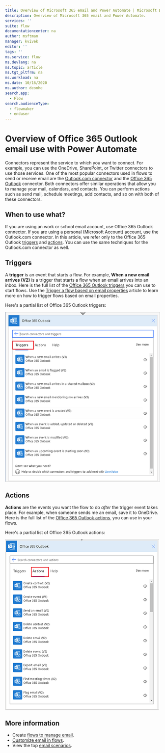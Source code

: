 ```yaml
---
title: Overview of Microsoft 365 email and Power Automate | Microsoft Docs
description: Overview of Microsoft 365 email and Power Automate.
services: ''
suite: flow
documentationcenter: na
author: msftman
manager: kvivek
editor: ''
tags: ''
ms.service: flow
ms.devlang: na
ms.topic: article
ms.tgt_pltfrm: na
ms.workload: na
ms.date: 10/16/2020
ms.author: deonhe
search.app: 
  - Flow
search.audienceType: 
  - flowmaker
  - enduser
---
```

# Overview of Office 365 Outlook email use with Power Automate

Connectors represent the service to which you want to connect. For example, you can use the OneDrive, SharePoint, or Twitter connectors to use those services. One of the most popular connectors used in flows to send or receive email are the [Outlook.com connector](https://docs.microsoft.com/connectors/outlook/) and the [Office 365 Outlook](https://docs.microsoft.com/connectors/office365/#connector-in-depth) connector. Both connectors offer similar operations that allow you to manage your mail, calendars, and contacts. You can perform actions such as send mail, schedule meetings, add contacts, and so on with both of these connectors.

## When to use what?

If you are using an work or school email account, use Office 365 Outlook connector. If you are using a personal (Microsoft Account) account, use the Outlook.com connector. In this article, we refer only to the Office 365 Outlook [triggers](https://docs.microsoft.com/connectors/office365/#triggers) and [actions](https://docs.microsoft.com/connectors/office365/#actions). You can use the same techniques for the Outlook.com connector as well.

## Triggers

A **trigger** is an event that starts a flow. For example, **When a new email arrives (V2)** is a trigger that starts a flow when an email arrives into an inbox. Here is the full list of the [Office 365 Outlook triggers](https://docs.microsoft.com/connectors/office365/#triggers) you can use to start flows. Use the [Trigger a flow based on email properties](https://docs.microsoft.com/power-automate/email-triggers) article to learn more on how to trigger flows based on email properties.

Here's a partial list of Office 365 Outlook triggers:

   ![A screenshot of some of the Office 365 Outlook triggers](./media/email/12700a7ab29c81632d6c15024a9779e8.png)


## Actions

**Actions** are the events you want the flow to do *after* the trigger event takes place. For example, when someone sends me an email, save it to OneDrive. Here is the full list of the [Office 365 Outlook actions ](https://docs.microsoft.com/connectors/office365/#actions) you can use in your flows.

Here's a partial list of Office 365 Outlook actions:

   ![A screenshot of some of the Office 365 Outlook triggers](./media/email/927e5d3c66c36d1140667ab09760bb99.png)


## More information

- Create [flows to manage email](create-email-flows.md).
- [Customize email in flows](email-customization.md).
- View the top [email scenarios](email-top-scenarios.md).



